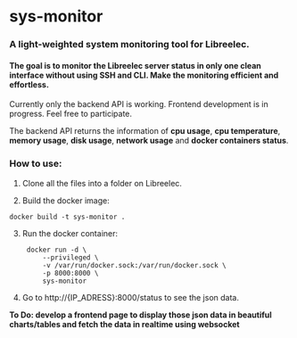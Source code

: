 # sys-monitor
### A light-weighted system monitoring tool for Libreelec.
#### The goal is to monitor the Libreelec server status in only one clean interface without using SSH and CLI. Make the monitoring efficient and effortless.

Currently only the backend API is working. Frontend development is in progress. Feel free to participate.

The backend API returns the information of **cpu usage**, **cpu temperature**, **memory usage**, **disk usage**, **network usage** and **docker containers status**.

### How to use:

1. Clone all the files into a folder on Libreelec.

2. Build the docker image:

`docker build -t sys-monitor .`

3. Run the docker container:

        docker run -d \
            --privileged \
            -v /var/run/docker.sock:/var/run/docker.sock \
            -p 8000:8000 \
            sys-monitor

4. Go to http://{IP_ADRESS}:8000/status to see the json data.

**To Do: develop a frontend page to display those json data in beautiful charts/tables and fetch the data in realtime using websocket**
